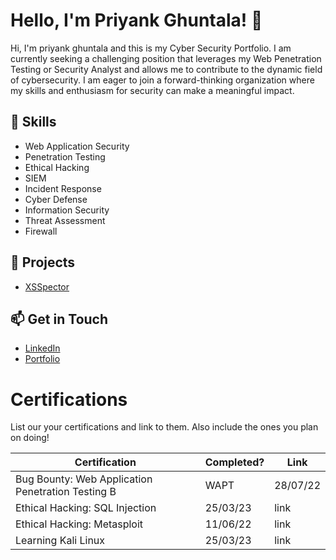 # Hello, I'm Priyank Ghuntala! 👋

Hi, I'm priyank ghuntala and this is my Cyber Security Portfolio. I am currently seeking a challenging position that leverages my Web Penetration Testing or Security Analyst and allows me to contribute to the dynamic field of cybersecurity. I am eager to join a forward-thinking organization where my skills and enthusiasm for security can make a meaningful impact.

## 🔧 Skills
- Web Application Security
- Penetration Testing
- Ethical Hacking
- SIEM
- Incident Response
- Cyber Defense
- Information Security
- Threat Assessment
- Firewall

## 🌟 Projects
- [XSSpector](https://github.com/priyankghuntala/XSSpector.git) 

## 📫 Get in Touch
- [LinkedIn](https://linkedin.com/in/priyankghuntala)
- [Portfolio](https://priyank.github.io)

# Certifications 
List our your certifications and link to them. Also include the ones you plan on doing!

|                    Certification                          |               Completed?               |     Link       |
| ----------------------------------------------------------| -------------------------------------- | ---------------| 
| Bug Bounty: Web Application Penetration Testing B|WAPT    |                28/07/22                |     <a href="https://www.udemy.com/certificate/UC-3ac0872b-7a85-47bb-876c-42b8deb6e883/">Link</a>       | 
| Ethical Hacking: SQL Injection                            |                25/03/23                |     link       | 
| Ethical Hacking: Metasploit                               |                11/06/22                |     link       | 
| Learning Kali Linux                                       |                25/03/23                |     link       | 
